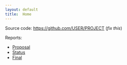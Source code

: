 ```yaml
---
layout: default
title:  Home
---
```


Source code: https://github.com/USER/PROJECT (_fix this_)

Reports:
- [Proposal](proposal.html)
- [Status](status.html)
- [Final](final.html)
